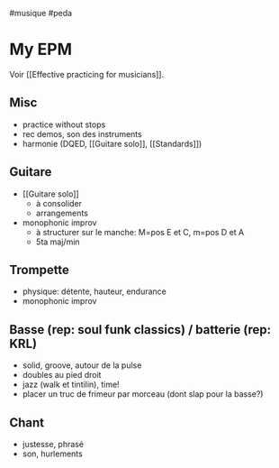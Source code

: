 #musique #peda

# My EPM

Voir [[Effective practicing for musicians]].

## Misc

- practice without stops
- rec demos, son des instruments 
- harmonie (DQED, [[Guitare solo]], [[Standards]])

## Guitare

- [[Guitare solo]]
  - à consolider
  - arrangements 
- monophonic improv
  - à structurer sur le manche: M=pos E et C, m=pos D et A
  - 5ta maj/min

## Trompette

- physique: détente, hauteur, endurance 
- monophonic improv

## Basse (rep: soul funk classics) / batterie (rep: KRL)

- solid, groove, autour de la pulse 
- doubles au pied droit
- jazz (walk et tintilin), time!
- placer un truc de frimeur par morceau
  (dont slap pour la basse?)

## Chant

- justesse, phrasé
- son, hurlements 
